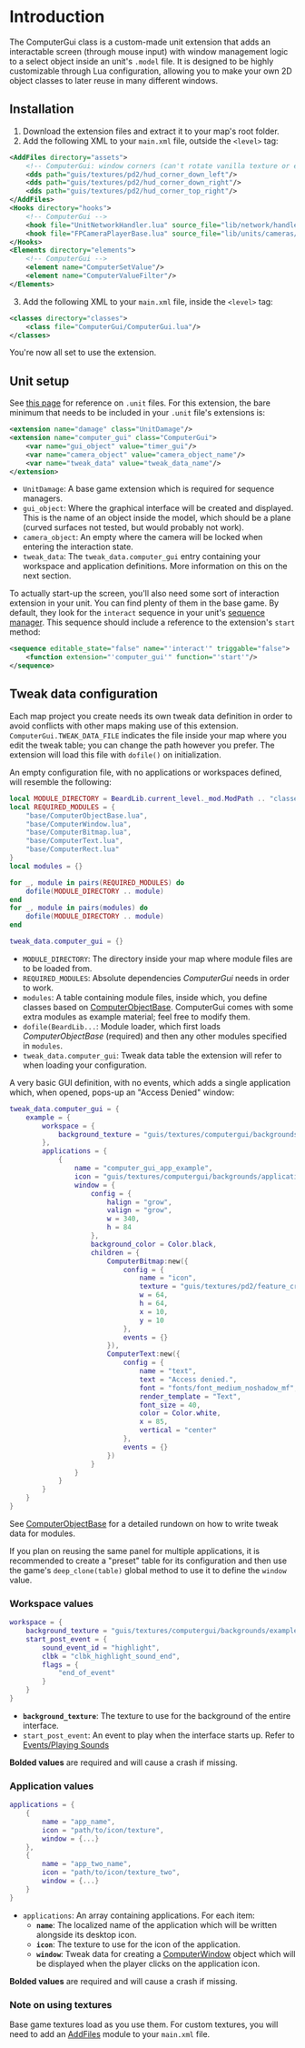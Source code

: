 # Introduction
The ComputerGui class is a custom-made unit extension that adds an interactable screen (through mouse input) with window management logic to a select object inside an unit's `.model` file. It is designed to be highly customizable through Lua configuration, allowing you to make your own 2D object classes to later reuse in many different windows.

## Installation
1. Download the extension files and extract it to your map's root folder.
2. Add the following XML to your `main.xml` file, outside the `<level>` tag:
```xml
<AddFiles directory="assets">
    <!-- ComputerGui: window corners (can't rotate vanilla texture or else they escape monitor, Diesel limitation) -->
    <dds path="guis/textures/pd2/hud_corner_down_left"/>
    <dds path="guis/textures/pd2/hud_corner_down_right"/>
    <dds path="guis/textures/pd2/hud_corner_top_right"/>
</AddFiles>
<Hooks directory="hooks">
    <!-- ComputerGui -->
    <hook file="UnitNetworkHandler.lua" source_file="lib/network/handlers/unitnetworkhandler"/>
    <hook file="FPCameraPlayerBase.lua" source_file="lib/units/cameras/fpcameraplayerbase"/>
</Hooks>
<Elements directory="elements">
    <!-- ComputerGui -->
    <element name="ComputerSetValue"/>
    <element name="ComputerValueFilter"/>
</Elements>
```
3. Add the following XML to your `main.xml` file, inside the `<level>` tag:
```xml
<classes directory="classes">
    <class file="ComputerGui/ComputerGui.lua"/>
</classes>
```
You're now all set to use the extension.

## Unit setup
See [this page](https://wiki.modworkshop.net/books/payday-2-mod-creation/page/unit-file) for reference on `.unit` files. For this extension, the bare minimum that needs to be included in your `.unit` file's extensions is:
```xml
<extension name="damage" class="UnitDamage"/>
<extension name="computer_gui" class="ComputerGui">
    <var name="gui_object" value="timer_gui"/>
    <var name="camera_object" value="camera_object_name"/>
    <var name="tweak_data" value="tweak_data_name"/>
</extension>
```
* `UnitDamage`: A base game extension which is required for sequence managers.
* `gui_object`: Where the graphical interface will be created and displayed. This is the name of an object inside the model, which should be a plane (curved surfaces not tested, but would probably not work).
* `camera_object`: An empty where the camera will be locked when entering the interaction state.
* `tweak_data`: The `tweak_data.computer_gui` entry containing your workspace and application definitions. More information on this on the next section.

To actually start-up the screen, you'll also need some sort of interaction extension in your unit. You can find plenty of them in the base game. By default, they look for the `interact` sequence in your unit's [sequence manager](https://wiki.modworkshop.net/books/payday-2-mod-creation/page/sequence-manager-xml). This sequence should include a reference to the extension's `start` method:
```xml
<sequence editable_state="false" name="'interact'" triggable="false">
    <function extension="'computer_gui'" function="'start'"/>
</sequence>
```

## Tweak data configuration
Each map project you create needs its own tweak data definition in order to avoid conflicts with other maps making use of this extension. `ComputerGui.TWEAK_DATA_FILE` indicates the file inside your map where you edit the tweak table; you can change the path however you prefer. The extension will load this file with `dofile()` on initialization.

An empty configuration file, with no applications or workspaces defined, will resemble the following:
```lua
local MODULE_DIRECTORY = BeardLib.current_level._mod.ModPath .. "classes/ComputerGui/modules/"
local REQUIRED_MODULES = {
    "base/ComputerObjectBase.lua",
    "base/ComputerWindow.lua",
	"base/ComputerBitmap.lua",
    "base/ComputerText.lua",
    "base/ComputerRect.lua"
}
local modules = {}

for _, module in pairs(REQUIRED_MODULES) do
	dofile(MODULE_DIRECTORY .. module)
end
for _, module in pairs(modules) do
	dofile(MODULE_DIRECTORY .. module)
end

tweak_data.computer_gui = {}
```
* `MODULE_DIRECTORY`: The directory inside your map where module files are to be loaded from.
* `REQUIRED_MODULES`: Absolute dependencies *ComputerGui* needs in order to work.
* `modules`: A table containing module files, inside which, you define classes based on [ComputerObjectBase](modules/classes/ComputerObjectBase.md). ComputerGui comes with some extra modules as example material; feel free to modify them.
* `dofile(BeardLib...`: Module loader, which first loads *ComputerObjectBase* (required) and then any other modules specified in `modules`. 
* `tweak_data.computer_gui`: Tweak data table the extension will refer to when loading your configuration.

A very basic GUI definition, with no events, which adds a single application which, when opened, pops-up an "Access Denied" window:
```lua
tweak_data.computer_gui = {
    example = {
        workspace = {
            background_texture = "guis/textures/computergui/backgrounds/example",
        },
        applications = {
            {
                name = "computer_gui_app_example",
                icon = "guis/textures/computergui/backgrounds/application_icon_example",
                window = {
                    config = {
                        halign = "grow",
                        valign = "grow",
                        w = 340,
                        h = 84
                    },
                    background_color = Color.black,
                    children = {
                        ComputerBitmap:new({
                            config = {
                                name = "icon",
                                texture = "guis/textures/pd2/feature_crimenet_heat",
                                w = 64,
                                h = 64,
                                x = 10,
                                y = 10
                            },
                            events = {}
                        }),
                        ComputerText:new({
                            config = {
                                name = "text",
                                text = "Access denied.",
                                font = "fonts/font_medium_noshadow_mf",
                                render_template = "Text",
                                font_size = 40,
                                color = Color.white,
                                x = 85,
                                vertical = "center"
                            },
                            events = {}
                        })
                    }
                }
            }
        }
    }
}
```
See [ComputerObjectBase](./modules/classes/ComputerObjectBase.md) for a detailed rundown on how to write tweak data for modules.

If you plan on reusing the same panel for multiple applications, it is recommended to create a "preset" table for its configuration and then use the game's `deep_clone(table)` global method to use it to define the `window` value.
### Workspace values
```lua
workspace = {
    background_texture = "guis/textures/computergui/backgrounds/example",
    start_post_event = {
        sound_event_id = "highlight",
        clbk = "clbk_highlight_sound_end",
        flags = {
            "end_of_event"
        }
    }
}
```
* **`background_texture`**: The texture to use for the background of the entire interface.
* `start_post_event`: An event to play when the interface starts up. Refer to [Events/Playing Sounds](events.md)

**Bolded values** are required and will cause a crash if missing.
### Application values
```lua
applications = {
    {
        name = "app_name",
        icon = "path/to/icon/texture",
        window = {...}
    },
    {
        name = "app_two_name",
        icon = "path/to/icon/texture_two",
        window = {...}
    }
}
```
* `applications`: An array containing applications. For each item:
    * **`name`**: The localized name of the application which will be written alongside its desktop icon.
    * **`icon`**: The texture to use for the icon of the application.
    * **`window`**: Tweak data for creating a [ComputerWindow](modules/classes/ComputerWindow.md) object which will be displayed when the player clicks on the application icon.

**Bolded values** are required and will cause a crash if missing.
### Note on using textures
Base game textures load as you use them. For custom textures, you will need to add an [AddFiles](https://luffyyy.gitbook.io/beardlib/modules/addfilesmodule) module to your `main.xml` file.